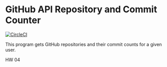 # GitHub API Repository and Commit Counter

[![CircleCI](https://circleci.com/gh/luismancilla1218/GitHubApi567-hw4a.svg?style=shield)](https://circleci.com/gh/luismancilla1218/GitHubApi567-hw4a)

This program gets GitHub repositories and their commit counts for a given user.

HW 04
